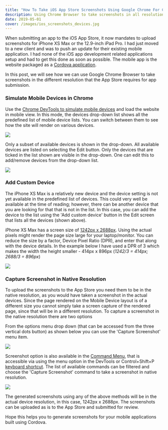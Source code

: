 ```yaml
---
title: "How To Take iOS App Store Screenshots Using Google Chrome For Cordova Applications"
description: Using Chrome Browser to take screenshots in all resolutions as required by the App Stores.
date: 2019-05-01
cover: /images/ios_screenshots_devices.jpg
---
```


When submitting an app to the iOS App Store, it now mandates to upload screenshots for iPhone XS Max or the 12.9-inch iPad Pro. I had just moved to a new client and was to push an update for their existing mobile application. I had none of the iOS app development related applications setup and had to get this done as soon as possible. The mobile app is the website packaged as a [Cordova application](https://cordova.apache.org/).

In this post, we will see how we can use Google Chrome Browser to take screenshots in the different resolution that the App Store requires for app submission. 

### Simulate Mobile Devices in Chrome

Use the [Chrome DevTools to simulate mobile devices](https://developers.google.com/web/tools/chrome-devtools/device-mode/) and load the website in mobile view. In this mode, the devices drop-down list shows all the predefined list of mobile device lists. You can switch between them to see how the site will render on various devices. 

![](/images/ios_screenshots_chrome_devices.jpg)

Only a subset of available devices is shown in the drop-down. All available devices are listed on selecting the Edit button. Only the devices that are ticked in the list shown are visible in the drop-down. One can edit this to add/remove devices from the drop-down list.

![](/images/ios_screenshots_chrome_all_devices.jpg)

### Add Custom Device

The iPhone XS Max is a relatively new device and the device setting is not yet available in the predefined list of devices. This could very well be available at the time of reading; however, there can be another device that you are looking for that that is not in the list. In this case, you can add the device to the list using the 'Add custom device' button in the Edit screen that lists all the devices (shown above).

iPhone XS Max has a screen size of [1242px x 2688px](https://developer.apple.com/design/human-interface-guidelines/ios/icons-and-images/launch-screen#static-launch-screen-images). Using the actual pixels might render the page size large for your laptop/monitor. You can reduce the size by a factor, Device Pixel Ratio (DPR), and enter that along with the device details. In the example below I have used a DPR of 3 which makes the width the height smaller - 414px x 896px (*1242/3 = 414px; 2688/3 = 896px*)

![](/images/ios_screenshots_iphone_xs_max_chrome.jpg)

### Capture Screenshot in Native Resolution

To upload the screenshots to the App Store you need them to be in the native resolution, as you would have taken a screenshot in the actual devices. Since the page rendered on the Mobile Device layout is of a different size you cannot simply take a screen capture of the rendered page, since that will be in a different resolution. To capture a screenshot in the native resolution there are two options

From the options menu drop down (that can be accessed from the three vertical dots button) as shown below you can use the 'Capture Screenshot' menu item.

![](/images/ios_screenshots_options_chrome.jpg)

Screenshot option is also available in the [Command Menu](https://developers.google.com/web/tools/chrome-devtools/ui#command-menu), that is accessible via using the menu option in the DevTools or Control+Shift+P [keyboard shortcut](https://developers.google.com/web/tools/chrome-devtools/shortcuts). The list of available commands can be filtered and choose the 'Capture Screenshot' command to take a screenshot in native resolution.

![](/images/ios_screenshots_chrome.jpg)

The generated screenshots using any of the above methods will be in the actual device resolution, in this case, 1242px x 2688px. The screenshots can be uploaded as is to the App Store and submitted for review. 

Hope this helps you to generate screenshots for your mobile applications built using Cordova.